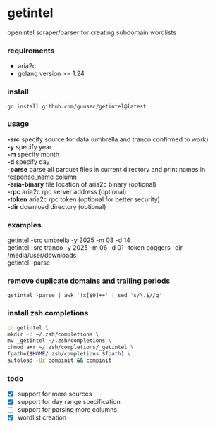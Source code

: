 # getintel
openintel scraper/parser for creating subdomain wordlists</br>
### requirements
- aria2c
- golang version >= 1.24
### install
```
go install github.com/guusec/getintel@latest
```
### usage
**-src** specify source for data (umbrella and tranco confirmed to work)</br>
**-y** specify year</br>
**-m** specify month</br>
**-d** specify day</br>
**-parse** parse all parquet files in current directory and print names in response_name column</br>
**-aria-binary** file location of aria2c binary (optional)</br>
**-rpc** aria2c rpc server address (optional)</br>
**-token** aria2c rpc token (optional for better security)</br>
**-dir** download directory (optional)</br>
### examples
getintel -src umbrella -y 2025 -m 03 -d 14</br>
getintel -src tranco -y 2025 -m 06 -d 01 -token poggers -dir /media/user/downloads</br>
getintel -parse</br>
### remove duplicate domains and trailing periods
```
getintel -parse | awk '!x[$0]++' | sed 's/\.$//g'
```
### install zsh completions
```bash
cd getintel \
mkdir -p ~/.zsh/completions \
mv _getintel ~/.zsh/completions \
chmod a+r ~/.zsh/completions/_getintel \
fpath=($HOME/.zsh/completions $fpath) \
autoload -Uz compinit && compinit 
```
### todo
- [x] support for more sources</br>
- [x] support for day range specification
- [ ] support for parsing more columns
- [x] wordlist creation
